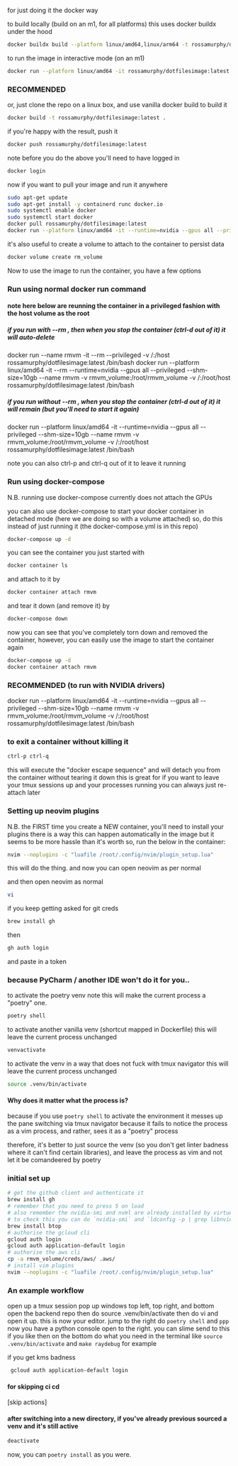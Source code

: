 for just doing it the docker way

to build locally (build on an m1, for all platforms)
this uses docker buildx under the hood
```bash
docker buildx build --platform linux/amd64,linux/arm64 -t rossamurphy/dotfilesimage:latest --push .
```

to run the image in interactive mode (on an m1)
```bash
docker run --platform linux/amd64 -it rossamurphy/dotfilesimage:latest /bin/bash

```

### RECOMMENDED
or, just clone the repo on a linux box, and use vanilla docker build to build it 
```bash
docker build -t rossamurphy/dotfilesimage:latest .
```
if you're happy with the result, push it
```bash
docker push rossamurphy/dotfilesimage:latest
```
note before you do the above you'll need to have logged in
```bash
docker login
```

now if you want to pull your image and run it anywhere
```bash
sudo apt-get update
sudo apt-get install -y containerd runc docker.io
sudo systemctl enable docker
sudo systemctl start docker
docker pull rossamurphy/dotfilesimage:latest
docker run --platform linux/amd64 -it --runtime=nvidia --gpus all --privileged --shm-size=10gb --name rmvm -v rmvm_volume:/root/rmvm_volume -v /:/root/host rossamurphy/dotfilesimage:latest /bin/bash
```

it's also useful to create a volume to attach to the container to persist data
```bash
docker volume create rm_volume
```

Now to use the image to run the container, you have a few options

### Run using normal docker run command

#### note here below are reunning the container in a privileged fashion with the host volume as the root

##### if you run with --rm , then when you stop the container (ctrl-d out of it) it will auto-delete
docker run --name rmvm -it --rm --privileged -v /:/host rossamurphy/dotfilesimage:latest /bin/bash
docker run --platform linux/amd64 -it --rm --runtime=nvidia --gpus all --privileged --shm-size=10gb --name rmvm -v rmvm_volume:/root/rmvm_volume -v /:/root/host rossamurphy/dotfilesimage:latest /bin/bash

##### if you run without --rm , when you stop the container (ctrl-d out of it) it will remain (but you'll need to start it again)
docker run --platform linux/amd64 -it --runtime=nvidia --gpus all --privileged --shm-size=10gb --name rmvm -v rmvm_volume:/root/rmvm_volume -v /:/root/host rossamurphy/dotfilesimage:latest /bin/bash

note you can also ctrl-p and ctrl-q out of it to leave it running

### Run using docker-compose
N.B. running use docker-compose currently does not attach the GPUs

you can also use docker-compose to start your docker container in detached mode (here we are doing so with a volume attached)
so, do this instead of just running it (the docker-compose.yml is in this repo)
```bash
docker-compose up -d
```

you can see the container you just started with
```bash
docker container ls
```

and attach to it by
```bash
docker container attach rmvm
```

and tear it down (and remove it) by
```bash
docker-compose down
```

now you can see that you've completely torn down and removed the container, however,
you can easily use the image to start the container again
```bash
docker-compose up -d
docker container attach rmvm
```

### RECOMMENDED (to run with NVIDIA drivers)
docker run --platform linux/amd64 -it --runtime=nvidia --gpus all --privileged --shm-size=10gb --name rmvm -v rmvm_volume:/root/rmvm_volume -v /:/root/host rossamurphy/dotfilesimage:latest /bin/bash

### to exit a container without killing it

```bash
ctrl-p ctrl-q
```
this will execute the "docker escape sequence" and will detach you from the container without tearing it down
this is great for if you want to leave your tmux sessions up and your processes running
you can always just re-attach later



### Setting up neovim plugins
N.B. the FIRST time you create a NEW container, you'll need to install your plugins 
there is a way this can happen automatically in the image but it seems to be more hassle than it's worth
so, run the below in the container:
```bash
nvim --noplugins -c "luafile /root/.config/nvim/plugin_setup.lua"
```

this will do the thing. and now you can open neovim as per normal

and then open neovim as normal
```bash
vi
```

if you keep getting asked for git creds
```bash
brew install gh
```
then
```bash
gh auth login
```
and paste in a token



### because PyCharm / another IDE won't do it for you..

to activate the poetry venv
note this will make the current process a "poetry" one.
```bash
poetry shell
```

to activate another vanilla venv
(shortcut mapped in Dockerfile)
this will leave the current process unchanged
```bash
venvactivate
```

to activate the venv in a way that does not fuck with tmux navigator
this will leave the current process unchanged
```bash
source .venv/bin/activate
```

#### Why does it matter what the process is?
because if you use ```poetry shell``` to activate the environment it messes up
the pane switching via tmux navigator because it fails to notice the process as
a vim process, and rather, sees it as a "poetry" process

therefore, it's better to just source the venv (so you don't get linter badness
where it can't find certain libraries), and leave the process as vim and not
let it be comandeered by poetry

### initial set up
```bash
# get the github client and authenticate it
brew install gh
# remember that you need to press 5 on load
# also remember the nvidia-smi and nvml are already installed by virtue of the docker image
# to check this you can do `nvidia-smi` and `ldconfig -p | grep libnvidia-ml`
brew install btop
# authorise the gcloud cli
gcloud auth login
gcloud auth application-default login
# authorise the aws cli
cp -a rmvm_volume/creds/aws/ .aws/
# install vim plugins
nvim --noplugins -c "luafile /root/.config/nvim/plugin_setup.lua"
```

### An example workflow
open up a tmux session
pop up windows top left, top right, and bottom
open the backend repo
then do source .venv/bin/activate
then do vi and open it up. this is now your editor.
jump to the right
do `poetry shell` and `ppp`
now you have a python console open to the right. you can slime send to this if you like
then on the bottom do what you need in the terminal
like ```source .venv/bin/activate``` and ```make raydebug``` for example 

if you get kms badness
```bash 
 gcloud auth application-default login
 ```

#### for skipping ci cd 
[skip actions]

#### after switching into a new directory, if you've already previous sourced a venv and it's still active
```bash
deactivate
```
now, you can ```poetry install``` as you were.

